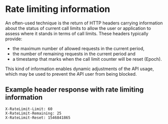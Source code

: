 # Rate limiting information

An often-used technique  is the return of HTTP headers carrying information about the status of current call limits  to allow the user or application to assess where it stands in terms of call limits. These headers typically provide: 

* the maximum number of allowed requests in the current period, 
* the number of remaining requests in the current period and 
* a timestamp that marks when the call limit counter will be reset \(Epoch\). 

This kind of information enables dynamic adjustments of the API usage, which may be used to prevent the API user from being blocked.

## Example header response with rate limiting information

```text
X-RateLimit-Limit: 60
X-RateLimit-Remaining: 25
X-RateLimit-Reset: 1546841865
```

